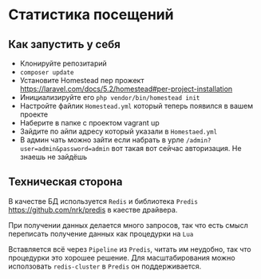 # Статистика посещений

## Как запустить у себя
- Клонируйте репозитарий
- ```composer update```
- Установите Homestead пер прожект https://laravel.com/docs/5.2/homestead#per-project-installation
- Инициализируйте его ```php vendor/bin/homestead init```
- Настройте файлик ```Homestead.yml``` который теперь появился в вашем проекте
- Наберите в папке с проектом vagrant up
- Зайдите по айпи адресу который указали в ```Homestaed.yml```
- В админ чать можно зайти если набрать в урле ```/admin?user=admin&password=admin``` вот такая вот сейчас авторизация. Не знаешь не зайдёшь

## Техническая сторона
В качестве БД используется ```Redis``` и библиотека ```Predis``` https://github.com/nrk/predis в каестве драйвера.

При получении данных делается много запросов, так что есть смысл переписать получение данных как процедурки на ```Lua```

Вставляется всё через ```Pipeline``` из ```Predis```, читать им неудобно, так что процедурки это хорошее решение.
Для масштабирования можно исползовать ```redis-cluster``` в ```Predis``` он поддерживается.

